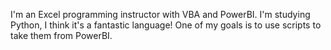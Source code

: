 I'm an Excel programming instructor with VBA and PowerBI.
I'm studying Python, I think it's a fantastic language! One of my goals is to use scripts to take them from PowerBI.

<!---
PabloArola/PabloArola is a ✨ special ✨ repository because its `README.md` (this file) appears on your GitHub profile.
You can click the Preview link to take a look at your changes.
--->
